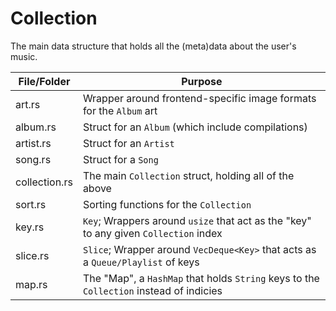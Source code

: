 # Collection
The main data structure that holds all the (meta)data about the user's music.

| File/Folder    | Purpose |
|----------------|---------|
| art.rs         | Wrapper around frontend-specific image formats for the `Album` art
| album.rs       | Struct for an `Album` (which include compilations)
| artist.rs      | Struct for an `Artist`
| song.rs        | Struct for a `Song`
| collection.rs  | The main `Collection` struct, holding all of the above
| sort.rs        | Sorting functions for the `Collection`
| key.rs         | `Key`; Wrappers around `usize` that act as the "key" to any given `Collection` index
| slice.rs       | `Slice`; Wrapper around `VecDeque<Key>` that acts as a `Queue/Playlist` of keys
| map.rs         | The "Map", a `HashMap` that holds `String` keys to the `Collection` instead of indicies
